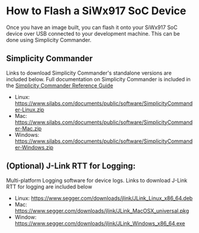 # How to Flash a SiWx917 SoC Device

Once you have an image built, you can flash it onto your SiWx917 SoC device over USB connected to your development machine. This can be done using Simplicity Commander.


## Simplicity Commander
Links to download Simplicity Commander's standalone versions are included below. Full documentation on Simplicity Commander is included in the [Simplicity Commander Reference Guide](https://www.silabs.com/documents/public/user-guides/ug162-simplicity-commander-reference-guide.pdf)
 - Linux: https://www.silabs.com/documents/public/software/SimplicityCommander-Linux.zip
 - Mac: https://www.silabs.com/documents/public/software/SimplicityCommander-Mac.zip
 - Windows: https://www.silabs.com/documents/public/software/SimplicityCommander-Windows.zip


## (Optional) J-Link RTT for Logging:
Multi-platform Logging software for device logs. Links to download J-Link RTT for logging are included below
 - Linux: https://www.segger.com/downloads/jlink/JLink_Linux_x86_64.deb
 - Mac: https://www.segger.com/downloads/jlink/JLink_MacOSX_universal.pkg
 - Window: https://www.segger.com/downloads/jlink/JLink_Windows_x86_64.exe